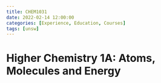 ```yaml
---
title: CHEM1031
date: 2022-02-14 12:00:00
categories: [Experience, Education, Courses]
tags: [unsw]
---
```


# Higher Chemistry 1A: Atoms, Molecules and Energy
